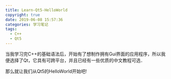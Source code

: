 ```yaml
---
title: Learn-Qt5-HelloWorld
copyright: true
date: 2019-06-08 15:57:36
categories: 学习笔记
tags:
  - C++
  - Qt5
---
```


当我学习完C++的基础语法后，开始有了想制作拥有Gui界面的应用程序，所以我便选择了Qt，它具有可跨平台，并且已经有一些优质的中文教程可选．

那么就让我们从Qt5的HelloWorld开始吧!

<!--more-->



